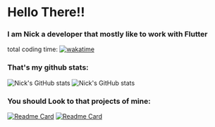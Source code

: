 # Hello There!! 
### I am Nick a developer that mostly like to work with Flutter
total coding time: [![wakatime](https://wakatime.com/badge/user/b78796be-3cde-4c01-985e-f83f52f93069.svg)](https://wakatime.com/@b78796be-3cde-4c01-985e-f83f52f93069)
### That's my github stats:

![Nick's GitHub stats](https://github-readme-stats.vercel.app/api/top-langs/?username=NickNterm&theme=gruvbox)
![Nick's GitHub stats](https://github-readme-stats.vercel.app/api?username=NickNterm&show_icons=true&theme=gruvbox&locale=en)

### You should Look to that projects of mine:

[![Readme Card](https://github-readme-stats.vercel.app/api/pin/?username=NickNterm&repo=StudentRestaurantUOI&theme=gruvbox)](https://github.com/NickNterm/StudentRestaurantUOI)
[![Readme Card](https://github-readme-stats.vercel.app/api/pin/?username=NickNterm&repo=PowerOffNotifier&theme=gruvbox)](https://github.com/NickNterm/PowerOffNotifier)
